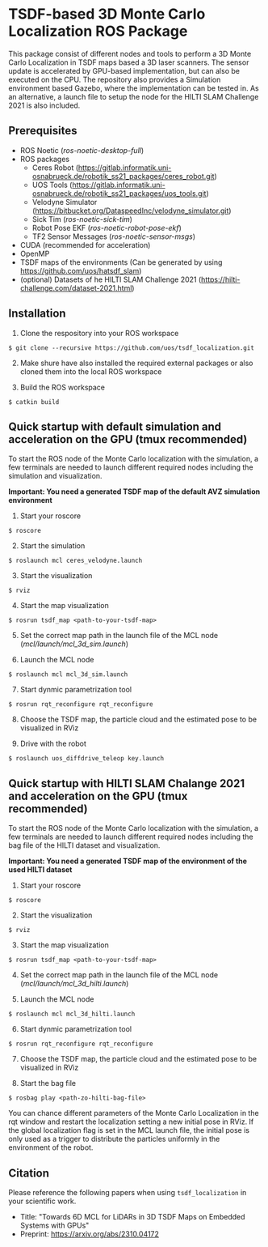 # TSDF-based 3D Monte Carlo Localization ROS Package

This package consist of different nodes and tools to perform a 3D Monte Carlo Localization in TSDF maps based a 3D laser scanners.
The sensor update is accelerated by GPU-based implementation, but can also be executed on the CPU.
The repository also provides a Simulation environment based Gazebo, where the implementation can be tested in.
As an alternative, a launch file to setup the node for the HILTI SLAM Challenge 2021 is also included. 

## Prerequisites
* ROS Noetic (*ros-noetic-desktop-full*)
* ROS packages
  * Ceres Robot (https://gitlab.informatik.uni-osnabrueck.de/robotik_ss21_packages/ceres_robot.git)
  * UOS Tools (https://gitlab.informatik.uni-osnabrueck.de/robotik_ss21_packages/uos_tools.git)
  * Velodyne Simulator (https://bitbucket.org/DataspeedInc/velodyne_simulator.git)
  * Sick Tim (*ros-noetic-sick-tim*)
  * Robot Pose EKF (*ros-noetic-robot-pose-ekf*)
  * TF2 Sensor Messages (*ros-noetic-sensor-msgs*)
* CUDA (recommended for acceleration)
* OpenMP
* TSDF maps of the environments (Can be generated by using https://github.com/uos/hatsdf_slam)
* (optional) Datasets of he HILTI SLAM Challenge 2021 (https://hilti-challenge.com/dataset-2021.html) 

## Installation

1. Clone the respository into your ROS workspace
```console
$ git clone --recursive https://github.com/uos/tsdf_localization.git
```
2. Make shure have also installed the required external packages or also cloned them into the local ROS workspace

3. Build the ROS workspace
```console
$ catkin build
```

## Quick startup with default simulation and acceleration on the GPU (tmux recommended)

To start the ROS node of the Monte Carlo localization with the simulation, a few terminals are needed to launch different required nodes including the simulation and visualization.

**Important: You need a generated TSDF map of the default AVZ simulation environment**

1. Start your roscore
```console
$ roscore
```

2. Start the simulation
```console
$ roslaunch mcl ceres_velodyne.launch
```

3. Start the visualization
```console
$ rviz
```

4. Start the map visualization
```console
$ rosrun tsdf_map <path-to-your-tsdf-map>
```

5. Set the correct map path in the launch file of the MCL node (*mcl/launch/mcl_3d_sim.launch*)

6. Launch the MCL node
  ```console
  $ roslaunch mcl mcl_3d_sim.launch
  ```
7. Start dynmic parametrization tool 
```console
$ rosrun rqt_reconfigure rqt_reconfigure
```

8. Choose the TSDF map, the particle cloud and the estimated pose to be visualized in RViz

9. Drive with the robot
```console
$ roslaunch uos_diffdrive_teleop key.launch
```

## Quick startup with HILTI SLAM Chalange 2021 and acceleration on the GPU (tmux recommended)

To start the ROS node of the Monte Carlo localization with the simulation, a few terminals are needed to launch different required nodes including the bag file of the HILTI dataset and visualization.

**Important: You need a generated TSDF map of the environment of the used HILTI dataset**

1. Start your roscore
```console
$ roscore
```

2. Start the visualization
```console
$ rviz
```

3. Start the map visualization
```console
$ rosrun tsdf_map <path-to-your-tsdf-map>
```

4. Set the correct map path in the launch file of the MCL node (*mcl/launch/mcl_3d_hilti.launch*)

5. Launch the MCL node
  ```console
  $ roslaunch mcl mcl_3d_hilti.launch
  ```
6. Start dynmic parametrization tool 
```console
$ rosrun rqt_reconfigure rqt_reconfigure
```

7. Choose the TSDF map, the particle cloud and the estimated pose to be visualized in RViz

8. Start the bag file
```console
$ rosbag play <path-zo-hilti-bag-file>
```

You can chance different parameters of the Monte Carlo Localization in the rqt window and restart the localization setting a new initial pose in RViz. If the global localization flag is set in the MCL launch file, the initial pose is only used as a trigger to distribute the particles uniformly in the environment of the robot.

## Citation

Please reference the following papers when using `tsdf_localization` in your scientific work.

- Title: "Towards 6D MCL for LiDARs in 3D TSDF Maps on Embedded Systems with GPUs"
- Preprint: https://arxiv.org/abs/2310.04172